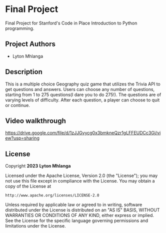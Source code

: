 # Final Project

Final Project for Stanford's Code in Place Introduction to Python programming.


## Project Authors

- Lyton Mhlanga


## Description

This is a multiple choice Geography quiz game that utilizes the Trivia API to get questions and answers. Users can choose any number of questions, starting from 1 to 275 questions(I dare you to do 275!). The questions are of varying levels of difficulty. After each question, a player can choose to quit or continue.

## Video walkthrough

https://drive.google.com/file/d/1zJJGvycg0x3bmkneQzr1gLFFEUDCc3Gj/view?usp=sharing

## License

<!-- [[Tutorialsplanet.NET] Udemy - The Complete Android 12 & Kotlin Development Masterclass.torrent.txt](https://github.com/Lyton505/Quiz-Game/files/11023889/Tutorialsplanet.NET.Udemy.-.The.Complete.Android.12.Kotlin.Development.Masterclass.torrent.txt) -->



Copyright **2023** **Lyton Mhlanga**

Licensed under the Apache License, Version 2.0 (the "License");
you may not use this file except in compliance with the License.
You may obtain a copy of the License at

    http://www.apache.org/licenses/LICENSE-2.0

Unless required by applicable law or agreed to in writing, software
distributed under the License is distributed on an "AS IS" BASIS,
WITHOUT WARRANTIES OR CONDITIONS OF ANY KIND, either express or implied.
See the License for the specific language governing permissions and
limitations under the License.
